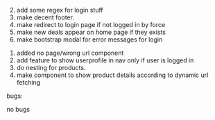 <!-- todo list -->

2.  add some regex for login stuff
3.  make decent footer.
4.  make redirect to login page if not logged in by force
5.  make new deals appear on home page if they exists
6.  make bootstrap modal for error messages for login

<!-- completed -->

1.  added no page/wrong url component
2.  add feature to show userprofile in nav only if user is logged in
3.  do nesting for products.
4.  make component to show product details according to dynamic url fetching

<!-- 30 may 22 -->

bugs:

no bugs
